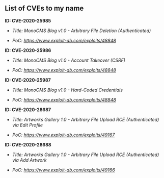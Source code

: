 ## List of CVEs to my name



**ID: CVE-2020-25985**

- _Title: MonoCMS Blog v1.0 - Arbitrary File Deletion (Authenticated)_

- _PoC: https://www.exploit-db.com/exploits/48848_

**ID: CVE-2020-25986**

- _Title: MonoCMS Blog v1.0 - Account Takeover (CSRF)_

- _PoC: https://www.exploit-db.com/exploits/48848_

**ID: CVE-2020-25987**

- _Title: MonoCMS Blog v1.0 - Hard-Coded Credentials_

- _PoC: https://www.exploit-db.com/exploits/48848_

**ID: CVE-2020-28687**

- _Title: Artworks Gallery 1.0 - Arbitrary File Upload RCE (Authenticated) via Edit Profile_

- _PoC: https://www.exploit-db.com/exploits/49167_

**ID: CVE-2020-28688**

- _Title: Artworks Gallery 1.0 - Arbitrary File Upload RCE (Authenticated) via Add Artwork_

- _PoC: https://www.exploit-db.com/exploits/49166_
